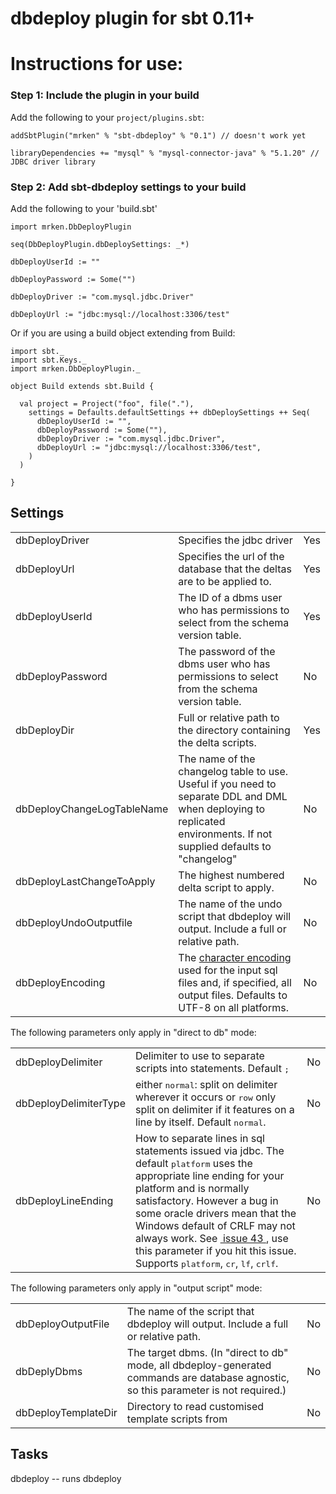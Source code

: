 dbdeploy plugin for sbt 0.11+
====================================

# Instructions for use:

### Step 1: Include the plugin in your build

Add the following to your `project/plugins.sbt`:

    addSbtPlugin("mrken" % "sbt-dbdeploy" % "0.1") // doesn't work yet

    libraryDependencies += "mysql" % "mysql-connector-java" % "5.1.20" // JDBC driver library

### Step 2: Add sbt-dbdeploy settings to your build

Add the following to your 'build.sbt'


    import mrken.DbDeployPlugin

    seq(DbDeployPlugin.dbDeploySettings: _*)

    dbDeployUserId := ""

    dbDeployPassword := Some("")

    dbDeployDriver := "com.mysql.jdbc.Driver"

    dbDeployUrl := "jdbc:mysql://localhost:3306/test"

Or if you are using a build object extending from Build:

    import sbt._
    import sbt.Keys._
    import mrken.DbDeployPlugin._

    object Build extends sbt.Build {

      val project = Project("foo", file("."),
        settings = Defaults.defaultSettings ++ dbDeploySettings ++ Seq(
          dbDeployUserId := "",
          dbDeployPassword := Some(""),
          dbDeployDriver := "com.mysql.jdbc.Driver",
          dbDeployUrl := "jdbc:mysql://localhost:3306/test",
        )
      )

    }


## Settings

<table>
    <tbody>
    <tr>
        <td>dbDeployDriver</td>
        <td>Specifies the jdbc driver</td>
        <td>Yes</td>
    </tr>
    <tr>
        <td>dbDeployUrl</td>
        <td>Specifies the url of the database that the deltas are to be
            applied to.
        </td>
        <td>Yes</td>
    </tr>
    <tr>
        <td>dbDeployUserId</td>
        <td>The ID of a dbms user who has permissions to select from the
            schema version table.
        </td>
        <td>Yes</td>
    </tr>
    <tr>
        <td>dbDeployPassword</td>
        <td>The password of the dbms user who has permissions to select
            from the schema version table.
        </td>
        <td>No</td>
    </tr>
    <tr>
        <td>dbDeployDir</td>
        <td>Full or relative path to the directory containing the delta
            scripts.
        </td>
        <td>Yes</td>
    </tr>
    <tr>
        <td>dbDeployChangeLogTableName</td>
        <td>The name of the changelog table to use. Useful if you need to
            separate DDL and DML when deploying to replicated environments. If not supplied defaults to "changelog"
        </td>
        <td>No</td>
    </tr>
    <tr>
        <td>dbDeployLastChangeToApply</td>
        <td>The highest numbered delta script to apply.</td>
        <td>No</td>
    </tr>
    <tr>
        <td>dbDeployUndoOutputfile</td>
        <td>The name of the undo script that dbdeploy will output. Include
            a full or relative path.
        </td>
        <td>No</td>
    </tr>
    <tr>
        <td>dbDeployEncoding</td>
        <td> The <a
                href="http://download.oracle.com/javase/6/docs/api/java/nio/charset/Charset.html" rel="nofollow">character
            encoding</a> used for the input sql files and, if specified, all output files. Defaults to UTF-8 on all
            platforms.
        </td>
        <td>No</td>
    </tr>
    </tbody>
</table>

The following parameters only apply in "direct to db" mode:

<table>
    <tbody>
    <tr>
        <td>dbDeployDelimiter</td>
        <td>Delimiter to use to separate scripts into statements. Default <tt>;</tt></td>
        <td>No</td>
    </tr>
    <tr>
        <td>dbDeployDelimiterType</td>
        <td>either <tt>normal</tt>: split on delimiter wherever it occurs
            or <tt>row</tt> only split on delimiter if it features on a line by itself. Default <tt>normal</tt>.
        </td>
        <td>No</td>
    </tr>
    <tr>
        <td>dbDeployLineEnding</td>
        <td> How to separate lines in sql statements issued via jdbc. The
            default <tt>platform</tt> uses the appropriate line ending for your platform and is normally satisfactory.
            However a bug in some oracle drivers mean that the Windows default of CRLF may not always work. See <a
                    title="Invalid procedures and functions created in oracle" class="closed_ref"
                    href="/p/dbdeploy/issues/detail?id=43">&nbsp;issue 43&nbsp;</a>, use this parameter if you hit this
            issue. Supports <tt>platform</tt>, <tt>cr</tt>, <tt>lf</tt>, <tt>crlf</tt>.
        </td>
        <td>No</td>
    </tr>
    </tbody>
</table>

The following parameters only apply in "output script" mode:

<table>
    <tbody>
    <tr>
        <td>dbDeployOutputFile</td>
        <td>The name of the script that dbdeploy will output. Include a
            full or relative path.
        </td>
        <td>No</td>
    </tr>
    <tr>
        <td>dbDeplyDbms</td>
        <td>The target dbms. (In "direct to db" mode, all
            dbdeploy-generated commands are database agnostic, so this parameter is not required.)
        </td>
        <td>No</td>
    </tr>
    <tr>
        <td>dbDeployTemplateDir</td>
        <td>Directory to read customised template scripts from</td>
        <td>No</td>
    </tr>
    </tbody>
</table>

## Tasks

dbdeploy -- runs dbdeploy



